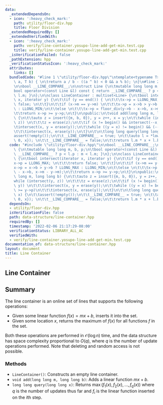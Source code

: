 ```yaml
---
data:
  _extendedDependsOn:
  - icon: ':heavy_check_mark:'
    path: utility/floor-div.hpp
    title: Floor Division
  _extendedRequiredBy: []
  _extendedVerifiedWith:
  - icon: ':heavy_check_mark:'
    path: verify/line-container.yosupo-line-add-get-min.test.cpp
    title: verify/line-container.yosupo-line-add-get-min.test.cpp
  _isVerificationFailed: false
  _pathExtension: hpp
  _verificationStatusIcon: ':heavy_check_mark:'
  attributes:
    links: []
  bundledCode: "#line 1 \"utility/floor-div.hpp\"\ntemplate<typename T>\nT floor_div(T\
    \ a, T b) { \n\treturn a / b - ((a ^ b) < 0 && a % b); \n}\n#line 2 \"data-structure/line-container.hpp\"\
    \n\nbool __LINE_COMPARE__;\n\nstruct Line {\n\tmutable long long m, b, p;\n\t\
    bool operator<(const Line &l) const { return __LINE_COMPARE__ ? p < l.p : m <\
    \ l.m; }\n};\n\nclass LineContainer : multiset<Line> {\n\tbool intersect(iterator\
    \ x, iterator y) {\n\t\tif (y == end()) { \n\t\t\tx->p = LLONG_MAX; \n\t\t\treturn\
    \ false; \n\t\t}\n\t\tif (x->m == y->m) \n\t\t\tx->p = x->b > y->b ? LLONG_MAX\
    \ : LLONG_MIN;\n\t\telse \n\t\t\tx->p = floor_div(y->b - x->b, x->m - y->m);\n\
    \t\treturn x->p >= y->p;\n\t}\n\npublic:\n\tvoid add(long long m, long long b)\
    \ {\n\t\tauto z = insert({m, b, 0}), y = z++, x = y;\n\t\twhile (intersect(y,\
    \ z)) \n\t\t\tz = erase(z);\n\t\tif (x != begin() && intersect(--x, y)) \n\t\t\
    \tintersect(x, y = erase(y));\n\t\twhile ((y = x) != begin() && (--x)->p >= y->p)\n\
    \t\t\tintersect(x, erase(y));\n\t}\n\t\n\tlong long query(long long x) {\n\t\t\
    assert(!empty());\n\t\t__LINE_COMPARE__ = true; \n\t\tauto l = *lower_bound({0,\
    \ 0, x}); \n\t\t__LINE_COMPARE__ = false;\n\t\treturn l.m * x + l.b;\n\t}\n};\n"
  code: "#include \"utility/floor-div.hpp\"\n\nbool __LINE_COMPARE__;\n\nstruct Line\
    \ {\n\tmutable long long m, b, p;\n\tbool operator<(const Line &l) const { return\
    \ __LINE_COMPARE__ ? p < l.p : m < l.m; }\n};\n\nclass LineContainer : multiset<Line>\
    \ {\n\tbool intersect(iterator x, iterator y) {\n\t\tif (y == end()) { \n\t\t\t\
    x->p = LLONG_MAX; \n\t\t\treturn false; \n\t\t}\n\t\tif (x->m == y->m) \n\t\t\t\
    x->p = x->b > y->b ? LLONG_MAX : LLONG_MIN;\n\t\telse \n\t\t\tx->p = floor_div(y->b\
    \ - x->b, x->m - y->m);\n\t\treturn x->p >= y->p;\n\t}\n\npublic:\n\tvoid add(long\
    \ long m, long long b) {\n\t\tauto z = insert({m, b, 0}), y = z++, x = y;\n\t\t\
    while (intersect(y, z)) \n\t\t\tz = erase(z);\n\t\tif (x != begin() && intersect(--x,\
    \ y)) \n\t\t\tintersect(x, y = erase(y));\n\t\twhile ((y = x) != begin() && (--x)->p\
    \ >= y->p)\n\t\t\tintersect(x, erase(y));\n\t}\n\t\n\tlong long query(long long\
    \ x) {\n\t\tassert(!empty());\n\t\t__LINE_COMPARE__ = true; \n\t\tauto l = *lower_bound({0,\
    \ 0, x}); \n\t\t__LINE_COMPARE__ = false;\n\t\treturn l.m * x + l.b;\n\t}\n};"
  dependsOn:
  - utility/floor-div.hpp
  isVerificationFile: false
  path: data-structure/line-container.hpp
  requiredBy: []
  timestamp: '2022-02-06 21:17:29-08:00'
  verificationStatus: LIBRARY_ALL_AC
  verifiedWith:
  - verify/line-container.yosupo-line-add-get-min.test.cpp
documentation_of: data-structure/line-container.hpp
layout: document
title: Line Container
---
```


## Line Container

## Summary

The line container is an online set of lines that supports the following operations:
- Given some linear function $f(x) = mx + b$, inserts it into the set.
- Given some location $x$, returns the maximum of $f(x)$ for all functions $f$ in the set. 

Both these operations are performed in $\mathcal{O}(\log n)$ time, and the data structure has space complexity proportional to $O(q)$, where $q$ is the number of update operations performed. Note that deleting and random access is not possible. 

### Methods
- `LineContainer()`: Constructs an empty line container.
- `void add(long long m, long long b)`: Adds a linear function $mx + b$. 
- `long long query(long long x)`: Returns $\max(f_1(x), f_2(x), \dots, f_q(x))$ where $q$ is the number of updates thus far and $f_i$ is the linear function inserted on the $i$th step. 